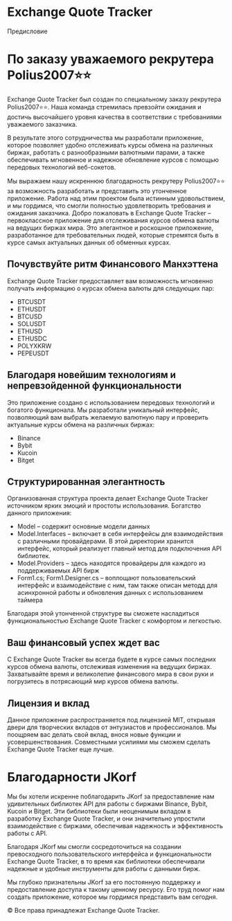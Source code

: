 # Exchange Quote Tracker
Предисловие
# По заказу уважаемого рекрутера Polius2007⭐️⭐️

Exchange Quote Tracker был создан по специальному заказу рекрутера Polius2007⭐️⭐️. 
Наша команда стремилась превзойти ожидания и достичь высочайшего уровня качества 
в соответствии с требованиями уважаемого заказчика.

В результате этого сотрудничества мы разработали приложение, которое позволяет 
удобно отслеживать курсы обмена на различных биржах, работать с разнообразными 
валютными парами, а также обеспечивать мгновенное и надежное обновление курсов 
с помощью передовых технологий веб-сокетов.

Мы выражаем нашу искреннюю благодарность рекрутеру Polius2007⭐️⭐️ 
за возможность разработать и представить это утонченное приложение. 
Работа над этим проектом была истинным удовольствием, и мы гордимся, 
что смогли полностью удовлетворить требования и ожидания заказчика.
Добро пожаловать в Exchange Quote Tracker – первоклассное приложение 
для отслеживания курсов обмена валюты на ведущих биржах мира.
Это элегантное и роскошное приложение, разработанное для требовательных людей, 
которые стремятся быть в курсе самых актуальных данных об обменных курсах.

## Почувствуйте ритм Финансового Манхэттена

Exchange Quote Tracker предоставляет вам возможность мгновенно получать информацию о курсах обмена валюты для следующих пар:
- BTCUSDT
- ETHUSDT
- BTCUSD
- SOLUSDT
- ETHUSD
- ETHUSDC
- POLYXKRW
- PEPEUSDT

## Благодаря новейшим технологиям и непревзойденной функциональности

Это приложение создано с использованием передовых технологий и богатого функционала. Мы разработали уникальный интерфейс, 
позволяющий вам выбрать желаемую валютную пару и проверить актуальные курсы обмена на различных биржах:
- Binance
- Bybit
- Kucoin
- Bitget

## Структурированная элегантность

Организованная структура проекта делает Exchange Quote Tracker источником ярких эмоций и простоты использования. 
Богатство данного приложения:
- Model – содержит основные модели данных
- Model.Interfaces – включает в себя интерфейсы для взаимодействия с различными провайдерами.
В этой директории хранится интерфейс, который реализует главный метод для подключения API библиотек.
- Model.Providers – здесь находятся провайдеры для каждого из поддерживаемых API бирж 
- Form1.cs; Form1.Designer.cs – воплощают пользовательский интерфейс и взаимодействие с ним, там также описан методд
 для асинхронной работы и обновления данных с использованием таймера

Благодаря этой утонченной структуре вы сможете насладиться функциональностью Exchange Quote Tracker с комфортом и легкостью.

## Ваш финансовый успех ждет вас

С Exchange Quote Tracker вы всегда будете в курсе самых последних курсов обмена валюты, отслеживая изменения на ведущих биржах. 
Захватывайте время и великолепие финансового мира в свои руки и погрузитесь в потрясающий мир курсов обмена валюты.

## Лицензия и вклад

Данное приложение распространяется под лицензией MIT, открывая двери для творческих вкладов от энтузиастов и профессионалов. 
Мы поощряем вас делать свой вклад, внося новые функции и усовершенствования. Совместными усилиями мы сможем сделать Exchange Quote Tracker еще лучше.

# Благодарности JKorf

Мы бы хотели искренне поблагодарить JKorf за предоставление нам удивительных библиотек API для работы с биржами Binance, Bybit, Kucoin и Bitget. 
Эти библиотеки были неоценимым вкладом в разработку Exchange Quote Tracker, и они значительно упростили взаимодействие с биржами, 
обеспечивая надежность и эффективность работы с API.

Благодаря JKorf мы смогли сосредоточиться на создании превосходного пользовательского интерфейса и функциональности Exchange Quote Tracker, 
в то время как библиотеки обеспечивали надежные и удобные инструменты для работы с данными бирж.

Мы глубоко признательны JKorf за его постоянную поддержку и предоставление доступа к такому ценному ресурсу. 
Его труд помог нам создать приложение, которое мы гордимся представить вам сегодня.

© Все права принадлежат Exchange Quote Tracker.

